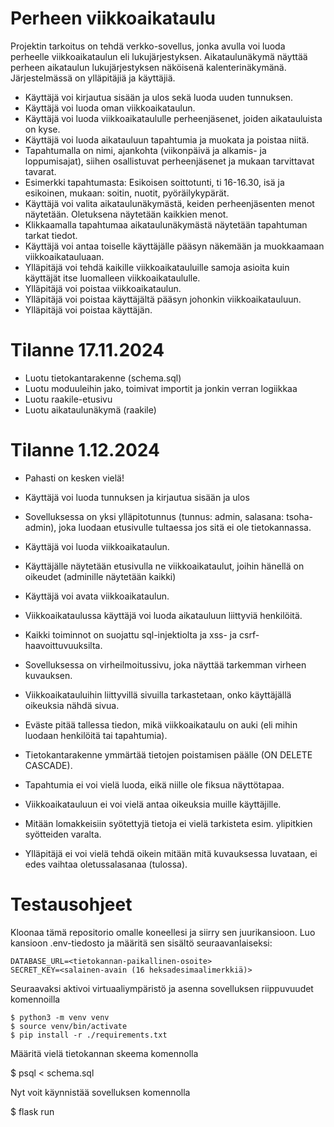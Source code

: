 # Perheen viikkoaikataulu

Projektin tarkoitus on tehdä verkko-sovellus, jonka avulla voi luoda perheelle viikkoaikataulun eli lukujärjestyksen.
Aikataulunäkymä näyttää perheen aikataulun lukujärjestyksen näköisenä kalenterinäkymänä. Järjestelmässä on ylläpitäjiä
ja käyttäjiä.

- Käyttäjä voi kirjautua sisään ja ulos sekä luoda uuden tunnuksen.
- Käyttäjä voi luoda oman viikkoaikataulun.
- Käyttäjä voi luoda viikkoaikataululle perheenjäsenet, joiden aikatauluista on kyse.
- Käyttäjä voi luoda aikatauluun tapahtumia ja muokata ja poistaa niitä.
- Tapahtumalla on nimi, ajankohta (viikonpäivä ja alkamis- ja loppumisajat), siihen osallistuvat perheenjäsenet ja mukaan tarvittavat tavarat.
- Esimerkki tapahtumasta: Esikoisen soittotunti, ti 16-16.30, isä ja esikoinen, mukaan: soitin, nuotit, pyöräilykypärät.
- Käyttäjä voi valita aikataulunäkymästä, keiden perheenjäsenten menot näytetään. Oletuksena näytetään kaikkien menot.
- Klikkaamalla tapahtumaa aikataulunäkymästä näytetään tapahtuman tarkat tiedot.
- Käyttäjä voi antaa toiselle käyttäjälle pääsyn näkemään ja muokkaamaan viikkoaikatauluaan.
- Ylläpitäjä voi tehdä kaikille viikkoaikatauluille samoja asioita kuin käyttäjät itse luomalleen viikkoaikataululle.
- Ylläpitäjä voi poistaa viikkoaikataulun.
- Ylläpitäjä voi poistaa käyttäjältä pääsyn johonkin viikkoaikatauluun.
- Ylläpitäjä voi poistaa käyttäjän.

# Tilanne 17.11.2024

- Luotu tietokantarakenne (schema.sql)
- Luotu moduuleihin jako, toimivat importit ja jonkin verran logiikkaa
- Luotu raakile-etusivu
- Luotu aikataulunäkymä (raakile)

# Tilanne 1.12.2024

- Pahasti on kesken vielä!
- Käyttäjä voi luoda tunnuksen ja kirjautua sisään ja ulos
- Sovelluksessa on yksi ylläpitotunnus (tunnus: admin, salasana: tsoha-admin), joka luodaan etusivulle tultaessa jos sitä ei ole tietokannassa.
- Käyttäjä voi luoda viikkoaikataulun.
- Käyttäjälle näytetään etusivulla ne viikkoaikataulut, joihin hänellä on oikeudet (adminille näytetään kaikki)
- Käyttäjä voi avata viikkoaikataulun.
- Viikkoaikataulussa käyttäjä voi luoda aikatauluun liittyviä henkilöitä.
- Kaikki toiminnot on suojattu sql-injektiolta ja xss- ja csrf-haavoittuvuuksilta.
- Sovelluksessa on virheilmoitussivu, joka näyttää tarkemman virheen kuvauksen.
- Viikkoaikatauluihin liittyvillä sivuilla tarkastetaan, onko käyttäjällä oikeuksia nähdä sivua.
- Eväste pitää tallessa tiedon, mikä viikkoaikataulu on auki (eli mihin luodaan henkilöitä tai tapahtumia).
- Tietokantarakenne ymmärtää tietojen poistamisen päälle (ON DELETE CASCADE).

- Tapahtumia ei voi vielä luoda, eikä niille ole fiksua näyttötapaa.
- Viikkoaikatauluun ei voi vielä antaa oikeuksia muille käyttäjille.
- Mitään lomakkeisiin syötettyjä tietoja ei vielä tarkisteta esim. ylipitkien syötteiden varalta.
- Ylläpitäjä ei voi vielä tehdä oikein mitään mitä kuvauksessa luvataan, ei edes vaihtaa oletussalasanaa (tulossa).



# Testausohjeet 

Kloonaa tämä repositorio omalle koneellesi ja siirry sen juurikansioon. Luo kansioon .env-tiedosto ja määritä sen sisältö seuraavanlaiseksi:

```
DATABASE_URL=<tietokannan-paikallinen-osoite>
SECRET_KEY=<salainen-avain (16 heksadesimaalimerkkiä)>
```

Seuraavaksi aktivoi virtuaaliympäristö ja asenna sovelluksen riippuvuudet komennoilla

```
$ python3 -m venv venv
$ source venv/bin/activate
$ pip install -r ./requirements.txt
```

Määritä vielä tietokannan skeema komennolla

$ psql < schema.sql

Nyt voit käynnistää sovelluksen komennolla

$ flask run
